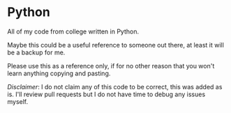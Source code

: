 # Python

All of my code from college written in Python.

Maybe this could be a useful reference to someone out there, at least it will be a backup for me.

Please use this as a reference only, if for no other reason that you won't learn anything copying and pasting.

*Disclaimer*: I do not claim any of this code to be correct, this was added as is. I'll review pull requests but I do not have time to debug any issues myself.